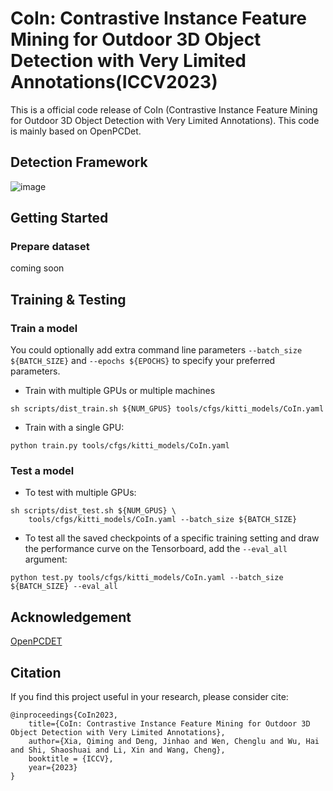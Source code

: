 # CoIn: Contrastive Instance Feature Mining for Outdoor 3D Object Detection with Very Limited Annotations(ICCV2023)

This is a official code release of CoIn (Contrastive Instance Feature Mining for Outdoor 3D Object Detection with Very Limited Annotations). This code is mainly based on OpenPCDet.

## Detection Framework

![image](https://github.com/xmuqimingxia/CoIn/assets/108978798/787379ac-4a0f-41ab-9e04-e7c8c0fd61b2)

## Getting Started
### Prepare dataset
coming soon

## Training & Testing

### Train a model

You could optionally add extra command line parameters `--batch_size ${BATCH_SIZE}` and `--epochs ${EPOCHS}` to specify your preferred parameters. 
  

* Train with multiple GPUs or multiple machines
```shell script
sh scripts/dist_train.sh ${NUM_GPUS} tools/cfgs/kitti_models/CoIn.yaml
```

* Train with a single GPU:
```shell script
python train.py tools/cfgs/kitti_models/CoIn.yaml
```

### Test a model

* To test with multiple GPUs:
```shell script
sh scripts/dist_test.sh ${NUM_GPUS} \
    tools/cfgs/kitti_models/CoIn.yaml --batch_size ${BATCH_SIZE}
```

* To test all the saved checkpoints of a specific training setting and draw the performance curve on the Tensorboard, add the `--eval_all` argument: 
```shell script
python test.py tools/cfgs/kitti_models/CoIn.yaml --batch_size ${BATCH_SIZE} --eval_all
```
## Acknowledgement
[OpenPCDET](https://github.com/open-mmlab/OpenPCDet)


## Citation 
If you find this project useful in your research, please consider cite:


```
@inproceedings{CoIn2023,
    title={CoIn: Contrastive Instance Feature Mining for Outdoor 3D Object Detection with Very Limited Annotations},
    author={Xia, Qiming and Deng, Jinhao and Wen, Chenglu and Wu, Hai and Shi, Shaoshuai and Li, Xin and Wang, Cheng},
    booktitle = {ICCV},
    year={2023}
}
```
